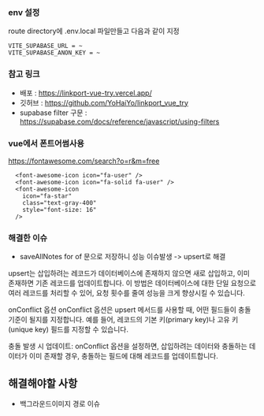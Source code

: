 ### env 설정

route directory에 .env.local 파일만들고 다음과 같이 지정

```
VITE_SUPABASE_URL = ~
VITE_SUPABASE_ANON_KEY = ~
```

### 참고 링크

- 배포 : https://linkport-vue-try.vercel.app/
- 깃허브 : https://github.com/YoHaiYo/linkport_vue_try
- supabase filter 구문 : https://supabase.com/docs/reference/javascript/using-filters

### vue에서 폰트어썸사용

https://fontawesome.com/search?o=r&m=free

```
  <font-awesome-icon icon="fa-user" />
  <font-awesome-icon icon="fa-solid fa-user" />
  <font-awesome-icon
    icon="fa-star"
    class="text-gray-400"
    style="font-size: 16"
  />
```

### 해결한 이슈

- saveAllNotes for of 문으로 저장하니 성능 이슈발생
  -> upsert로 해결

upsert는 삽입하려는 레코드가 데이터베이스에 존재하지 않으면 새로 삽입하고, 이미 존재하면 기존 레코드를 업데이트합니다. 이 방법은 데이터베이스에 대한 단일 요청으로 여러 레코드를 처리할 수 있어, 요청 횟수를 줄여 성능을 크게 향상시킬 수 있습니다.

onConflict 옵션
onConflict 옵션은 upsert 메서드를 사용할 때, 어떤 필드들이 충돌 기준이 될지를 지정합니다. 예를 들어, 레코드의 기본 키(primary key)나 고유 키(unique key) 필드를 지정할 수 있습니다.

충돌 발생 시 업데이트: onConflict 옵션을 설정하면, 삽입하려는 데이터와 충돌하는 데이터가 이미 존재할 경우, 충돌하는 필드에 대해 레코드를 업데이트합니다.

## 해결해야할 사항

- 백그라운드이미지 경로 이슈
